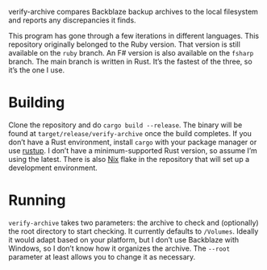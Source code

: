verify-archive compares Backblaze backup archives to the local filesystem and reports any
discrepancies it finds.

This program has gone through a few iterations in different languages.  This repository originally
belonged to the Ruby version.  That version is still available on the `ruby` branch.  An F# version
is also available on the `fsharp` branch.  The main branch is written in Rust.  It’s the fastest of
the three, so it’s the one I use.

# Building

Clone the repository and do `cargo build --release`.  The binary will be found at
`target/release/verify-archive` once the build completes.  If you don’t have a Rust environment,
install `cargo` with your package manager or use [rustup][1].  I don’t have a minimum-supported Rust
version, so assume I’m using the latest.  There is also [Nix][2] flake in the repository that will
set up a development environment.

# Running

`verify-archive` takes two parameters: the archive to check and (optionally) the root directory
to start checking.  It currently defaults to `/Volumes`.  Ideally it would adapt based on your
platform, but I don’t use Backblaze with Windows, so I don’t know how it organizes the archive.  The
`--root` parameter at least allows you to change it as necessary.

[1]: https://rustup.rs
[2]: https://nixos.org
